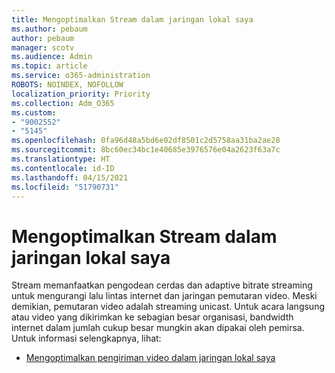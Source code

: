 ```yaml
---
title: Mengoptimalkan Stream dalam jaringan lokal saya
ms.author: pebaum
author: pebaum
manager: scotv
ms.audience: Admin
ms.topic: article
ms.service: o365-administration
ROBOTS: NOINDEX, NOFOLLOW
localization_priority: Priority
ms.collection: Adm_O365
ms.custom:
- "9002552"
- "5145"
ms.openlocfilehash: 0fa96d48a5bd6e02df8501c2d5758aa31ba2ae28
ms.sourcegitcommit: 8bc60ec34bc1e40685e3976576e04a2623f63a7c
ms.translationtype: HT
ms.contentlocale: id-ID
ms.lasthandoff: 04/15/2021
ms.locfileid: "51790731"
---
```

# <a name="optimizing-stream-within-my-local-network"></a>Mengoptimalkan Stream dalam jaringan lokal saya

Stream memanfaatkan pengodean cerdas dan adaptive bitrate streaming untuk mengurangi lalu lintas internet dan jaringan pemutaran video. Meski demikian, pemutaran video adalah streaming unicast. Untuk acara langsung atau video yang dikirimkan ke sebagian besar organisasi, bandwidth internet dalam jumlah cukup besar mungkin akan dipakai oleh pemirsa. Untuk informasi selengkapnya, lihat:

- [Mengoptimalkan pengiriman video dalam jaringan lokal saya](https://docs.microsoft.com/stream/network-overview#optimizing-video-delivery-within-my-local-network)
